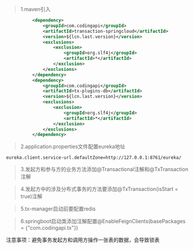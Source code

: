 >1.maven引入
````xml
          <dependency>
              <groupId>com.codingapi</groupId>
              <artifactId>transaction-springcloud</artifactId>
              <version>${lcn.last.version}</version>
              <exclusions>
                  <exclusion>
                      <groupId>org.slf4j</groupId>
                      <artifactId>*</artifactId>
                  </exclusion>
              </exclusions>
          </dependency>          
          <dependency>
              <groupId>com.codingapi</groupId>
              <artifactId>tx-plugins-db</artifactId>
              <version>${lcn.last.version}</version>
              <exclusions>
                  <exclusion>
                      <groupId>org.slf4j</groupId>
                      <artifactId>*</artifactId>
                  </exclusion>
              </exclusions>
          </dependency>
````

>2.application.properties文件配置eureka地址
```properties
eureka.client.service-url.defaultZone=http://127.0.0.1:8761/eureka/
```

>3.发起方和参与方的业务方法添加@Transactional注解和@TxTransaction注解

>4.发起方中的涉及分布式事务的方法要添加@TxTransaction(isStart = true)注解

>5.tx-manager启动前要配置redis

>6.springboot启动类添加注解配置@EnableFeignClients(basePackages = {"com.codingapi.tx"})


注意事项：避免事务发起方和调用方操作一张表的数据，会导致锁表